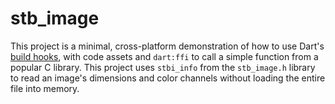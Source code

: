 # stb_image

This project is a minimal, cross-platform demonstration of how to use Dart's
[build hooks][], with code assets and `dart:ffi` to call a simple function from a
popular C library. This project uses `stbi_info` from the `stb_image.h` library
to read an image's dimensions and color channels without loading the entire file
into memory.

[build hooks]: https://dart.dev/tools/hooks
